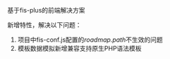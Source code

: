基于fis-plus的前端解决方案

新增特性，解决以下问题：

1. 项目中fis-conf.js配置的*roadmap.path*不生效的问题
2. 模板数据模拟新增兼容支持原生PHP语法模板


